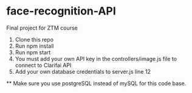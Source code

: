 # face-recognition-API

Final project for ZTM course

1. Clone this repo
2. Run npm install
3. Run npm start
4. You must add your own API key in the controllers/image.js file to connect to Clarifai API
5. Add your own database credentials to server.js line 12

** Make sure you use postgreSQL instead of mySQL for this code base.
